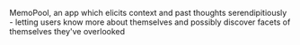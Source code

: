 MemoPool, an app which elicits context and past thoughts serendipitiously - letting users know more about themselves and possibly discover facets of themselves they've overlooked

